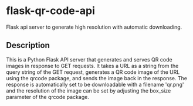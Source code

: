 # flask-qr-code-api
Flask api server to generate high resolution with automatic downloading.
## Description
This is a Python Flask API server that generates and serves QR code images in response to GET requests. It takes a URL as a string from the query string of the GET request, generates a QR code image of the URL using the qrcode package, and sends the image back in the response. The response is automatically set to be downloadable with a filename 'qr.png' and the resolution of the image can be set by adjusting the box_size parameter of the qrcode package.
